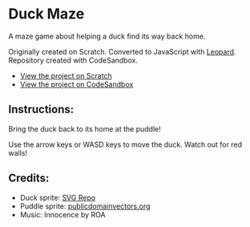 # Duck Maze

A maze game about helping a duck find its way back home.

Originally created on Scratch. Converted to JavaScript with [Leopard](https://leopardjs.com/). Repository created with CodeSandbox.

- [View the project on Scratch](https://scratch.mit.edu/projects/799913073/)
- [View the project on CodeSandbox](https://codesandbox.io/s/github/helenclx/Duck-Maze)


## Instructions:

Bring the duck back to its home at the puddle!

Use the arrow keys or WASD keys to move the duck.
Watch out for red walls!


## Credits:

- Duck sprite: [SVG Repo](https://www.svgrepo.com/)
- Puddle sprite: [publicdomainvectors.org](https://publicdomainvectors.org/)
- Music: Innocence by ROA